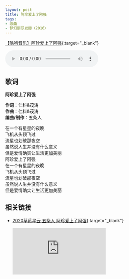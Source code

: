 ```yaml
---
layout: post
title: 阿珍爱上了阿强
tags:
- 歌曲
- 梦幻丽莎发廊（2016）
---
```


[【酷狗音乐】阿珍爱上了阿强](https://www.kugou.com/song/eiuqd82.html#hash=9DC17CB21E4B92ED5B64BCFA86533F91&album_id=26633668){:target="_blank"}

<audio controls autoplay loop  src="https://onedrive.gimhoy.com/1drv/aHR0cHM6Ly8xZHJ2Lm1zL3UvcyFBbXVjeFU4NF9vc3NoQzZjUHdBd1Y3bmlIZmxI.flac">
您的浏览器不支持 audio 标签。
</audio>

## 歌词

**阿珍爱上了阿强**

**作词**：仁科&茂涛  
**作曲**：仁科&茂涛  
**编曲/制作**：五条人

在一个有星星的夜晚  
飞机从头顶飞过  
流星也划破那夜空  
虽然说人生并没有什么意义  
但是爱情确实让生活更加美丽  
阿珍爱上了阿强  
在一个有星星的夜晚  
飞机从头顶飞过  
流星也划破那夜空  
虽然说人生并没有什么意义  
但是爱情确实让生活更加美丽

## 相关链接

- [2020草莓星云 五条人 阿珍爱上了阿强](https://v.qq.com/x/cover/mzc00200vnvhjn5/i0034dd678x.html){:target="_blank"}

  <div class="iframe-container"><iframe class="responsive-iframe" src='https://v.qq.com/txp/iframe/player.html?vid=i0034dd678x' frameborder="no" allowfullscreen="true"></iframe></div>

